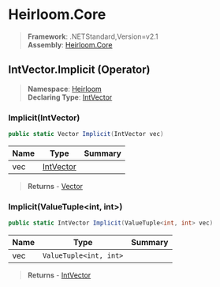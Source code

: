 # Heirloom.Core

> **Framework**: .NETStandard,Version=v2.1  
> **Assembly**: [Heirloom.Core][0]

## IntVector.Implicit (Operator)

> **Namespace**: [Heirloom][0]  
> **Declaring Type**: [IntVector][1]

### Implicit(IntVector)

```cs
public static Vector Implicit(IntVector vec)
```

| Name | Type           | Summary |
|------|----------------|---------|
| vec  | [IntVector][1] |         |

> **Returns** - [Vector][2]

### Implicit(ValueTuple<int, int>)

```cs
public static IntVector Implicit(ValueTuple<int, int> vec)
```

| Name | Type                   | Summary |
|------|------------------------|---------|
| vec  | `ValueTuple<int, int>` |         |

> **Returns** - [IntVector][1]

[0]: ../../../Heirloom.Core.md
[1]: ../IntVector.md
[2]: ../Vector.md
